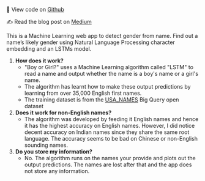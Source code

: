 🌟 View code on [Github](https://github.com/stephenleo/streamlit-apps/blob/main/pages/02_👦👧_NLP_Character_Embeddings.py)

✍️ Read the blog post on [Medium](https://towardsdatascience.com/boy-or-girl-a-machine-learning-web-app-to-detect-gender-from-name-16dc0331716c?sk=16897adf79bfe50ec7cf61ad3c1a0f37)

This is a Machine Learning web app to detect gender from name. Find out a name’s likely gender using Natural Language Processing character embedding and an LSTMs model.

1. **How does it work?**
    - "Boy or Girl?" uses a Machine Learning algorithm called "LSTM" to read a name and output whether the name is a boy's name or a girl's name.
    - The algorithm has learnt how to make these output predictions by learning from over 35,000 English first names.
    - The training dataset is from the [USA_NAMES](https://console.cloud.google.com/marketplace/product/social-security-administration/us-names) Big Query open dataset
2. **Does it work for non-English names?**
    - The algorithm was developed by feeding it English names and hence it has the highest accuracy on English names. However, I did notice decent accuracy on Indian names since they share the same root language. The accuracy seems to be bad on Chinese or non-English sounding names.
3. **Do you store my information?**
    - No. The algorithm runs on the names your provide and plots out the output predictions. The names are lost after that and the app does not store any information.